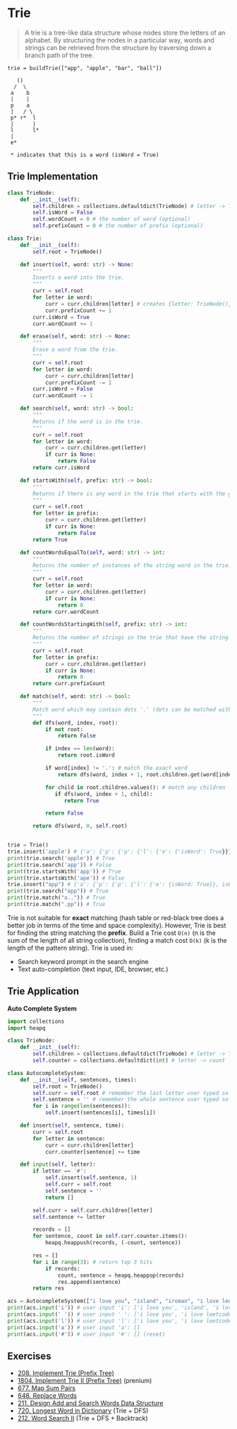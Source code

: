 # Trie

> A trie is a tree-like data structure whose nodes store the letters of an alphabet. By structuring the nodes in a particular way, words and strings can be retrieved from the structure by traversing down a branch path of the tree.

```
trie = buildTrie(["app", "apple", "bar", "ball"])

   ()
  /  \
 a    b
 |    |
 p    a
 |   / \
 p* r*  l
 |      |
 l      l*
 |
 e*

 * indicates that this is a word (isWord = True)
```

## Trie Implementation

```py
class TrieNode:
    def __init__(self):
        self.children = collections.defaultdict(TrieNode) # letter -> TrieNode()
        self.isWord = False
        self.wordCount = 0 # the number of word (optional)
        self.prefixCount = 0 # the number of prefix (optional)

class Trie:
    def __init__(self):
        self.root = TrieNode()

    def insert(self, word: str) -> None:
        """
        Inserts a word into the trie.
        """
        curr = self.root
        for letter in word:
            curr = curr.children[letter] # creates {letter: TrieNode()} if letter does not exist
            curr.prefixCount += 1
        curr.isWord = True
        curr.wordCount += 1

    def erase(self, word: str) -> None:
        """
        Erase a word from the trie.
        """
        curr = self.root
        for letter in word:
            curr = curr.children[letter]
            curr.prefixCount -= 1
        curr.isWord = False
        curr.wordCount -= 1

    def search(self, word: str) -> bool:
        """
        Returns if the word is in the trie.
        """
        curr = self.root
        for letter in word:
            curr = curr.children.get(letter)
            if curr is None:
                return False
        return curr.isWord

    def startsWith(self, prefix: str) -> bool:
        """
        Returns if there is any word in the trie that starts with the given prefix.
        """
        curr = self.root
        for letter in prefix:
            curr = curr.children.get(letter)
            if curr is None:
                return False
        return True

    def countWordsEqualTo(self, word: str) -> int:
        """
        Returns the number of instances of the string word in the trie.
        """
        curr = self.root
        for letter in word:
            curr = curr.children.get(letter)
            if curr is None:
                return 0
        return curr.wordCount

    def countWordsStartingWith(self, prefix: str) -> int:
        """
        Returns the number of strings in the trie that have the string prefix as a prefix.
        """
        curr = self.root
        for letter in prefix:
            curr = curr.children.get(letter)
            if curr is None:
                return 0
        return curr.prefixCount

    def match(self, word: str) -> bool:
        """
        Match word which may contain dots '.' (dots can be matched with any letter.)
        """
        def dfs(word, index, root):
            if not root:
                return False

            if index == len(word):
                return root.isWord

            if word[index] != '.': # match the exact word
                return dfs(word, index + 1, root.children.get(word[index]))

            for child in root.children.values(): # match any children
               if dfs(word, index + 1, child):
                  return True

            return False

        return dfs(word, 0, self.root)


trie = Trie()
trie.insert('apple') # {'a': {'p': {'p': {'l': {'e': {'isWord': True}}}}}}
print(trie.search('apple')) # True
print(trie.search('app')) # False
print(trie.startsWith('app')) # True
print(trie.startsWith('ape')) # False
trie.insert("app") # {'a': {'p': {'p': {'l': {'e': {isWord: True}}, isWord: True}}}}
print(trie.search("app")) # True
print(trie.match("a..")) # True
print(trie.match(".pp")) # True
```

Trie is not suitable for **exact** matching (hash table or red-black tree does a better job in terms of the time and space complexity). However, Trie is best for finding the string matching the **prefix**. Build a Trie cost `O(n)` (n is the sum of the length of all string collection), finding a match cost `O(k)` (k is the length of the pattern string). Trie is used in:
- Search keyword prompt in the search engine
- Text auto-completion (text input, IDE, browser, etc.)

## Trie Application

**Auto Complete System**
```py
import collections
import heapq

class TrieNode:
    def __init__(self):
        self.children = collections.defaultdict(TrieNode) # letter -> TrieNode
        self.counter = collections.defaultdict(int) # letter -> count

class AutocompleteSystem:
    def __init__(self, sentences, times):
        self.root = TrieNode()
        self.curr = self.root # remember the last letter user typed so far
        self.sentence = '' # remember the whole sentence user typed so far
        for i in range(len(sentences)):
            self.insert(sentences[i], times[i])

    def insert(self, sentence, time):
        curr = self.root
        for letter in sentence:
            curr = curr.children[letter]
            curr.counter[sentence] += time

    def input(self, letter):
        if letter == '#':
            self.insert(self.sentence, 1)
            self.curr = self.root
            self.sentence = ''
            return []

        self.curr = self.curr.children[letter]
        self.sentence += letter

        records = []
        for sentence, count in self.curr.counter.items():
            heapq.heappush(records, (-count, sentence))

        res = []
        for i in range(3): # return top 3 hits
            if records:
                count, sentence = heapq.heappop(records)
                res.append(sentence)
        return res

acs = AutocompleteSystem(["i love you", "island", "iroman", "i love leetcode"], [5, 3, 2, 2])
print(acs.input('i')) # user input 'i': ['i love you', 'island', 'i love leetcode']
print(acs.input(' ')) # user input ' ': ['i love you', 'i love leetcode']
print(acs.input('l')) # user input 'l': ['i love you', 'i love leetcode']
print(acs.input('a')) # user input 'a': []
print(acs.input('#')) # user input '#': [] (reset)
```

## Exercises

- [208. Implement Trie (Prefix Tree)](https://leetcode.com/problems/implement-trie-prefix-tree/)
- [1804. Implement Trie II (Prefix Tree)](https://leetcode.com/problems/implement-trie-ii-prefix-tree/) (prenium)
- [677. Map Sum Pairs](https://leetcode.com/problems/map-sum-pairs/)
- [648. Replace Words](https://leetcode.com/problems/replace-words/)
- [211. Design Add and Search Words Data Structure](https://leetcode.com/problems/design-add-and-search-words-data-structure/)
- [720. Longest Word in Dictionary](https://leetcode.com/problems/longest-word-in-dictionary/) (Trie + DFS)
- [212. Word Search II](https://leetcode.com/problems/word-search-ii/) (Trie + DFS + Backtrack)
